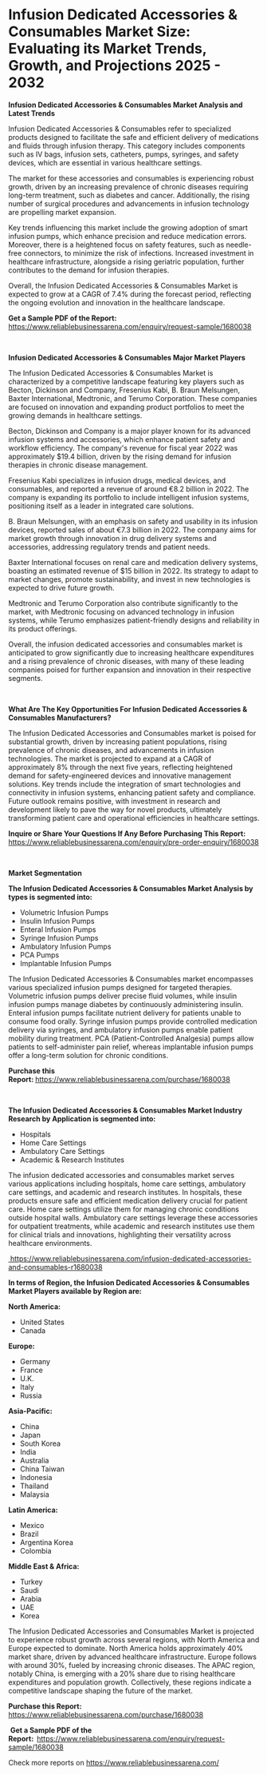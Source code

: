 <p><h1>Infusion Dedicated Accessories & Consumables Market Size: Evaluating its Market Trends, Growth, and Projections 2025 - 2032</h1></p><p><strong>Infusion Dedicated Accessories & Consumables Market Analysis and Latest Trends</strong></p>
<p><p>Infusion Dedicated Accessories & Consumables refer to specialized products designed to facilitate the safe and efficient delivery of medications and fluids through infusion therapy. This category includes components such as IV bags, infusion sets, catheters, pumps, syringes, and safety devices, which are essential in various healthcare settings.</p><p>The market for these accessories and consumables is experiencing robust growth, driven by an increasing prevalence of chronic diseases requiring long-term treatment, such as diabetes and cancer. Additionally, the rising number of surgical procedures and advancements in infusion technology are propelling market expansion. </p><p>Key trends influencing this market include the growing adoption of smart infusion pumps, which enhance precision and reduce medication errors. Moreover, there is a heightened focus on safety features, such as needle-free connectors, to minimize the risk of infections. Increased investment in healthcare infrastructure, alongside a rising geriatric population, further contributes to the demand for infusion therapies.</p><p>Overall, the Infusion Dedicated Accessories & Consumables Market is expected to grow at a CAGR of 7.4% during the forecast period, reflecting the ongoing evolution and innovation in the healthcare landscape.</p></p>
<p><strong>Get a Sample PDF of the Report:&nbsp;</strong> <a href="https://www.reliablebusinessarena.com/enquiry/request-sample/1680038?utm_campaign=2756&utm_medium=2&utm_source=Github&utm_content=ia&utm_term=25032025&utm_id=infusion-dedicated-accessories-consumables">https://www.reliablebusinessarena.com/enquiry/request-sample/1680038</a></p>
<p>&nbsp;</p>
<p><strong>Infusion Dedicated Accessories & Consumables Major Market Players</strong></p>
<p><p>The Infusion Dedicated Accessories & Consumables Market is characterized by a competitive landscape featuring key players such as Becton, Dickinson and Company, Fresenius Kabi, B. Braun Melsungen, Baxter International, Medtronic, and Terumo Corporation. These companies are focused on innovation and expanding product portfolios to meet the growing demands in healthcare settings.</p><p>Becton, Dickinson and Company is a major player known for its advanced infusion systems and accessories, which enhance patient safety and workflow efficiency. The company's revenue for fiscal year 2022 was approximately $19.4 billion, driven by the rising demand for infusion therapies in chronic disease management.</p><p>Fresenius Kabi specializes in infusion drugs, medical devices, and consumables, and reported a revenue of around €8.2 billion in 2022. The company is expanding its portfolio to include intelligent infusion systems, positioning itself as a leader in integrated care solutions.</p><p>B. Braun Melsungen, with an emphasis on safety and usability in its infusion devices, reported sales of about €7.3 billion in 2022. The company aims for market growth through innovation in drug delivery systems and accessories, addressing regulatory trends and patient needs.</p><p>Baxter International focuses on renal care and medication delivery systems, boasting an estimated revenue of $15 billion in 2022. Its strategy to adapt to market changes, promote sustainability, and invest in new technologies is expected to drive future growth.</p><p>Medtronic and Terumo Corporation also contribute significantly to the market, with Medtronic focusing on advanced technology in infusion systems, while Terumo emphasizes patient-friendly designs and reliability in its product offerings.</p><p>Overall, the infusion dedicated accessories and consumables market is anticipated to grow significantly due to increasing healthcare expenditures and a rising prevalence of chronic diseases, with many of these leading companies poised for further expansion and innovation in their respective segments.</p></p>
<p>&nbsp;</p>
<p><strong>What Are The Key Opportunities For Infusion Dedicated Accessories & Consumables Manufacturers?</strong></p>
<p><p>The Infusion Dedicated Accessories and Consumables market is poised for substantial growth, driven by increasing patient populations, rising prevalence of chronic diseases, and advancements in infusion technologies. The market is projected to expand at a CAGR of approximately 8% through the next five years, reflecting heightened demand for safety-engineered devices and innovative management solutions. Key trends include the integration of smart technologies and connectivity in infusion systems, enhancing patient safety and compliance. Future outlook remains positive, with investment in research and development likely to pave the way for novel products, ultimately transforming patient care and operational efficiencies in healthcare settings.</p></p>
<p><strong>Inquire or Share Your Questions If Any Before Purchasing This Report:</strong> <a href="https://www.reliablebusinessarena.com/enquiry/pre-order-enquiry/1680038?utm_campaign=2756&utm_medium=2&utm_source=Github&utm_content=ia&utm_term=25032025&utm_id=infusion-dedicated-accessories-consumables">https://www.reliablebusinessarena.com/enquiry/pre-order-enquiry/1680038</a></p>
<p>&nbsp;</p>
<p><strong>Market Segmentation</strong></p>
<p><strong>The Infusion Dedicated Accessories & Consumables Market Analysis by types is segmented into:</strong></p>
<p><ul><li>Volumetric Infusion Pumps</li><li>Insulin Infusion Pumps</li><li>Enteral Infusion Pumps</li><li>Syringe Infusion Pumps</li><li>Ambulatory Infusion Pumps</li><li>PCA Pumps</li><li>Implantable Infusion Pumps</li></ul></p>
<p><p>The Infusion Dedicated Accessories & Consumables market encompasses various specialized infusion pumps designed for targeted therapies. Volumetric infusion pumps deliver precise fluid volumes, while insulin infusion pumps manage diabetes by continuously administering insulin. Enteral infusion pumps facilitate nutrient delivery for patients unable to consume food orally. Syringe infusion pumps provide controlled medication delivery via syringes, and ambulatory infusion pumps enable patient mobility during treatment. PCA (Patient-Controlled Analgesia) pumps allow patients to self-administer pain relief, whereas implantable infusion pumps offer a long-term solution for chronic conditions.</p></p>
<p><strong>Purchase this Report:&nbsp;</strong><a href="https://www.reliablebusinessarena.com/purchase/1680038?utm_campaign=2756&utm_medium=2&utm_source=Github&utm_content=ia&utm_term=25032025&utm_id=infusion-dedicated-accessories-consumables">https://www.reliablebusinessarena.com/purchase/1680038</a></p>
<p>&nbsp;</p>
<p><strong>The Infusion Dedicated Accessories & Consumables Market Industry Research by Application is segmented into:</strong></p>
<p><ul><li>Hospitals</li><li>Home Care Settings</li><li>Ambulatory Care Settings</li><li>Academic & Research Institutes</li></ul></p>
<p><p>The infusion dedicated accessories and consumables market serves various applications including hospitals, home care settings, ambulatory care settings, and academic and research institutes. In hospitals, these products ensure safe and efficient medication delivery crucial for patient care. Home care settings utilize them for managing chronic conditions outside hospital walls. Ambulatory care settings leverage these accessories for outpatient treatments, while academic and research institutes use them for clinical trials and innovations, highlighting their versatility across healthcare environments.</p></p>
<p><a href="https://www.reliablebusinessarena.com/infusion-dedicated-accessories-and-consumables-r1680038?utm_campaign=2756&utm_medium=2&utm_source=Github&utm_content=ia&utm_term=25032025&utm_id=infusion-dedicated-accessories-consumables">&nbsp;https://www.reliablebusinessarena.com/infusion-dedicated-accessories-and-consumables-r1680038</a></p>
<p><strong>In terms of Region, the Infusion Dedicated Accessories & Consumables Market Players available by Region are:</strong></p>
<p>
    <p> <strong> North America: </strong>
        <ul>
            <li>United States</li>
            <li>Canada</li>
        </ul>
        </p> 
    <p> <strong> Europe: </strong>
        <ul>
            <li>Germany</li>
            <li>France</li>
            <li>U.K.</li>
            <li>Italy</li>
            <li>Russia</li>
        </ul>
        </p> 
    <p> <strong> Asia-Pacific: </strong>
        <ul>
            <li>China</li>
            <li>Japan</li>
            <li>South Korea</li>
            <li>India</li>
            <li>Australia</li>
            <li>China Taiwan</li>
            <li>Indonesia</li>
            <li>Thailand</li>
            <li>Malaysia</li>
        </ul>
        </p> 
    <p> <strong> Latin America: </strong>
        <ul>
            <li>Mexico</li>
            <li>Brazil</li>
            <li>Argentina Korea</li>
            <li>Colombia</li>
        </ul>
        </p> 
    <p> <strong> Middle East & Africa: </strong>
        <ul>
            <li>Turkey</li>
            <li>Saudi</li>
            <li>Arabia</li>
            <li>UAE</li>
            <li>Korea</li>
        </ul>
    </p>
    </p>
<p><p>The Infusion Dedicated Accessories and Consumables Market is projected to experience robust growth across several regions, with North America and Europe expected to dominate. North America holds approximately 40% market share, driven by advanced healthcare infrastructure. Europe follows with around 30%, fueled by increasing chronic diseases. The APAC region, notably China, is emerging with a 20% share due to rising healthcare expenditures and population growth. Collectively, these regions indicate a competitive landscape shaping the future of the market.</p></p>
<p><strong>Purchase this Report: </strong><a href="https://www.reliablebusinessarena.com/purchase/1680038?utm_campaign=2756&utm_medium=2&utm_source=Github&utm_content=ia&utm_term=25032025&utm_id=infusion-dedicated-accessories-consumables">https://www.reliablebusinessarena.com/purchase/1680038</a></p>
<p>&nbsp;<strong>Get a Sample PDF of the Report:&nbsp;&nbsp;</strong><a href="https://www.reliablebusinessarena.com/enquiry/request-sample/1680038?utm_campaign=2756&utm_medium=2&utm_source=Github&utm_content=ia&utm_term=25032025&utm_id=infusion-dedicated-accessories-consumables">https://www.reliablebusinessarena.com/enquiry/request-sample/1680038</a></p>
<p><strong></strong></p>
<p>Check more reports on <a href="https://www.reliablebusinessarena.com/?utm_campaign=2756&utm_medium=2&utm_source=Github&utm_content=ia&utm_term=25032025&utm_id=infusion-dedicated-accessories-consumables">https://www.reliablebusinessarena.com/</a></p>